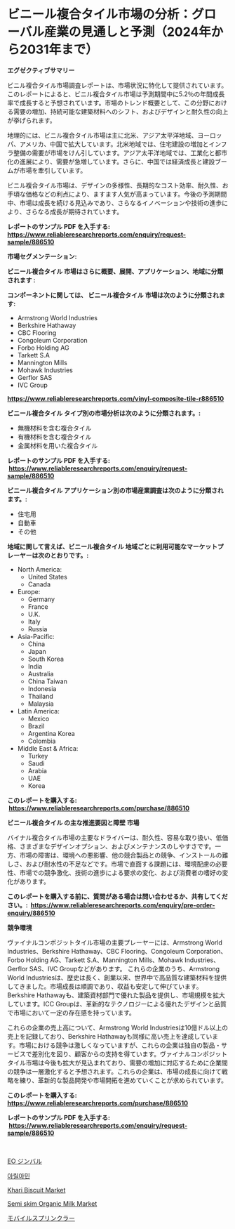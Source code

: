 <p><h1>ビニール複合タイル市場の分析：グローバル産業の見通しと予測（2024年から2031年まで）</h1></p><p><strong>エグゼクティブサマリー</strong></p>
<p><p>ビニル複合タイル市場調査レポートは、市場状況に特化して提供されています。このレポートによると、ビニル複合タイル市場は予測期間中に5.2％の年間成長率で成長すると予想されています。市場のトレンド概要として、この分野における需要の増加、持続可能な建築材料へのシフト、およびデザインと耐久性の向上が挙げられます。</p><p>地理的には、ビニル複合タイル市場は主に北米、アジア太平洋地域、ヨーロッパ、アメリカ、中国で拡大しています。北米地域では、住宅建設の増加とインフラ整備の需要が市場をけん引しています。アジア太平洋地域では、工業化と都市化の進展により、需要が急増しています。さらに、中国では経済成長と建設ブームが市場を牽引しています。</p><p>ビニル複合タイル市場は、デザインの多様性、長期的なコスト効率、耐久性、お手頃な価格などの利点により、ますます人気が高まっています。今後の予測期間中、市場は成長を続ける見込みであり、さらなるイノベーションや技術の進歩により、さらなる成長が期待されています。</p></p>
<p><strong>レポートのサンプル PDF を入手する: <a href="https://www.reliableresearchreports.com/enquiry/request-sample/886510">https://www.reliableresearchreports.com/enquiry/request-sample/886510</a></strong></p>
<p><strong>市場セグメンテーション:</strong></p>
<p><strong> ビニール複合タイル 市場はさらに概要、展開、アプリケーション、地域に分類されます :</strong></p>
<p><strong>コンポーネントに関しては、 ビニール複合タイル 市場は次のように分類されます: &nbsp;</strong></p>
<p><ul><li>Armstrong World Industries</li><li>Berkshire Hathaway</li><li>CBC Flooring</li><li>Congoleum Corporation</li><li>Forbo Holding AG</li><li>Tarkett S.A</li><li>Mannington Mills</li><li>Mohawk Industries</li><li>Gerflor SAS</li><li>IVC Group</li></ul></p>
<p><strong><a href="https://www.reliableresearchreports.com/vinyl-composite-tile-r886510">https://www.reliableresearchreports.com/vinyl-composite-tile-r886510</a></strong></p>
<p><strong> ビニール複合タイル タイプ別の市場分析は次のように分類されます。:</strong></p>
<p><ul><li>無機材料を含む複合タイル</li><li>有機材料を含む複合タイル</li><li>金属材料を用いた複合タイル</li></ul></p>
<p><strong>レポートのサンプル PDF を入手する: &nbsp;<a href="https://www.reliableresearchreports.com/enquiry/request-sample/886510">https://www.reliableresearchreports.com/enquiry/request-sample/886510</a></strong></p>
<p><strong> ビニール複合タイル アプリケーション別の市場産業調査は次のように分類されます。:</strong></p>
<p><ul><li>住宅用</li><li>自動車</li><li>その他</li></ul></p>
<p><strong>地域に関して言えば、ビニール複合タイル 地域ごとに利用可能なマーケットプレーヤーは次のとおりです。:</strong></p>
<p><ul>
    <li>
        North America:
        <ul>
            <li>United States</li>
            <li>Canada</li>
        </ul>
    </li>
    <li>
        Europe:
        <ul>
            <li>Germany</li>
            <li>France</li>
            <li>U.K.</li>
            <li>Italy</li>
            <li>Russia</li>
        </ul>
    </li>
    <li>
        Asia-Pacific:
        <ul>
            <li>China</li>
            <li>Japan</li>
            <li>South Korea</li>
            <li>India</li>
            <li>Australia</li>
            <li>China Taiwan</li>
            <li>Indonesia</li>
            <li>Thailand</li>
            <li>Malaysia</li>
        </ul>
    </li>
    <li>
        Latin America:
        <ul>
            <li>Mexico</li>
            <li>Brazil</li>
            <li>Argentina Korea</li>
            <li>Colombia</li>
        </ul>
    </li>
    <li>
        Middle East & Africa:
        <ul>
            <li>Turkey</li>
            <li>Saudi</li>
            <li>Arabia</li>
            <li>UAE</li>
            <li>Korea</li>
        </ul>
    </li>
    </ul></p>
<p><strong>このレポートを購入する: &nbsp;<a href="https://www.reliableresearchreports.com/purchase/886510">https://www.reliableresearchreports.com/purchase/886510</a></strong></p>
<p><strong>ビニール複合タイル の主な推進要因と障壁 市場</strong></p>
<p><p>バイナル複合タイル市場の主要なドライバーは、耐久性、容易な取り扱い、低価格、さまざまなデザインオプション、およびメンテナンスのしやすさです。一方、市場の障害は、環境への悪影響、他の競合製品との競争、インストールの難しさ、および耐水性の不足などです。市場で直面する課題には、環境配慮の必要性、市場での競争激化、技術の進歩による要求の変化、および消費者の嗜好の変化があります。</p></p>
<p><strong>このレポートを購入する前に、質問がある場合は問い合わせるか、共有してください。:&nbsp; <a href="https://www.reliableresearchreports.com/enquiry/pre-order-enquiry/886510">https://www.reliableresearchreports.com/enquiry/pre-order-enquiry/886510</a></strong></p>
<p><strong>競争環境</strong></p>
<p><p>ヴァイナルコンポジットタイル市場の主要プレーヤーには、Armstrong World Industries、Berkshire Hathaway、CBC Flooring、Congoleum Corporation、Forbo Holding AG、Tarkett S.A、Mannington Mills、Mohawk Industries、Gerflor SAS、IVC Groupなどがあります。 これらの企業のうち、Armstrong World Industriesは、歴史は長く、創業以来、世界中で高品質な建築材料を提供してきました。市場成長は順調であり、収益も安定して伸びています。Berkshire Hathawayも、建築資材部門で優れた製品を提供し、市場規模を拡大しています。ICC Groupは、革新的なテクノロジーによる優れたデザインと品質で市場において一定の存在感を持っています。</p><p>これらの企業の売上高について、Armstrong World Industriesは10億ドル以上の売上を記録しており、Berkshire Hathawayも同様に高い売上を達成しています。市場における競争は激しくなっていますが、これらの企業は独自の製品・サービスで差別化を図り、顧客からの支持を得ています。ヴァイナルコンポジットタイル市場は今後も拡大が見込まれており、需要の増加に対応するために企業間の競争は一層激化すると予想されます。これらの企業は、市場の成長に向けて戦略を練り、革新的な製品開発や市場開拓を進めていくことが求められています。</p></p>
<p><strong>このレポートを購入する: &nbsp; <a href="https://www.reliableresearchreports.com/purchase/886510">https://www.reliableresearchreports.com/purchase/886510</a></strong></p>
<p><strong>レポートのサンプル PDF を入手する: &nbsp;<a href="https://www.reliableresearchreports.com/enquiry/request-sample/886510">https://www.reliableresearchreports.com/enquiry/request-sample/886510</a></strong><strong></strong></p>
<p>&nbsp;</p>
<p><p><a href="https://github.com/mohamedbakry57/Market-Research-Report-List-3/blob/main/772983620015.md">EO ジンバル</a></p><p><a href="https://github.com/KellyLyncyh543964/Market-Research-Report-List-1/blob/main/107366018338.md">아릴아민</a></p><p><a href="https://github.com/arionmp/Market-Research-Report-List-2/blob/main/khari-biscuit-market.md">Khari Biscuit Market</a></p><p><a href="https://github.com/markusgodoy/Market-Research-Report-List-2/blob/main/semi-skim-organic-milk-market.md">Semi skim Organic Milk Market</a></p><p><a href="https://github.com/zjkmgcs938405/Market-Research-Report-List-1/blob/main/916591120016.md">モバイルスプリンクラー</a></p></p>